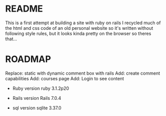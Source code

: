 # README

This is a first attempt at building a site with ruby on rails
I recycled much of the html and css code of an old personal website so it's written without
following style rules, but it looks kinda pretty on the browser so theres that...

# ROADMAP
Replace: static with dynamic comment box with rails
Add: create comment capabilities
Add: courses page
Add: Login to see content

* Ruby version 
    ruby 3.1.2p20

* Rails version
    Rails 7.0.4

* sql version
    sqlite 3.37.0
